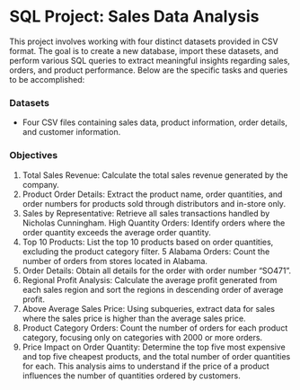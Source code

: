 # SQL Project: Sales Data Analysis
This project involves working with four distinct datasets provided in CSV format. The goal is to create a new database, import these datasets, and perform various SQL queries to extract meaningful insights regarding sales, orders, and product performance. Below are the specific tasks and queries to be accomplished:

### Datasets
- Four CSV files containing sales data, product information, order details, and customer information.
### Objectives
1. Total Sales Revenue: Calculate the total sales revenue generated by the company.
2. Product Order Details: Extract the product name, order quantities, and order numbers for products sold through distributors and in-store only.
3. Sales by Representative: Retrieve all sales transactions handled by Nicholas Cunningham.
High Quantity Orders: Identify orders where the order quantity exceeds the average order quantity.
4. Top 10 Products: List the top 10 products based on order quantities, excluding the product category filter.
5 Alabama Orders: Count the number of orders from stores located in Alabama.
6. Order Details: Obtain all details for the order with order number “SO471”.
7. Regional Profit Analysis: Calculate the average profit generated from each sales region and sort the regions in descending order of average profit.
8. Above Average Sales Price: Using subqueries, extract data for sales where the sales price is higher than the average sales price.
9. Product Category Orders: Count the number of orders for each product category, focusing only on categories with 2000 or more orders.
10. Price Impact on Order Quantity: Determine the top five most expensive and top five cheapest products, and the total number of order quantities for each. This analysis aims to understand if the price of a product influences the number of quantities ordered by customers.

